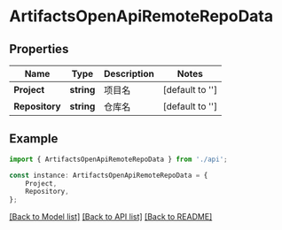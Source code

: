# ArtifactsOpenApiRemoteRepoData


## Properties

Name | Type | Description | Notes
------------ | ------------- | ------------- | -------------
**Project** | **string** | 项目名 | [default to '']
**Repository** | **string** | 仓库名 | [default to '']

## Example

```typescript
import { ArtifactsOpenApiRemoteRepoData } from './api';

const instance: ArtifactsOpenApiRemoteRepoData = {
    Project,
    Repository,
};
```

[[Back to Model list]](../README.md#documentation-for-models) [[Back to API list]](../README.md#documentation-for-api-endpoints) [[Back to README]](../README.md)
